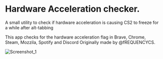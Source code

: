 # Hardware Acceleration checker.

A small utility to check if hardware acceleration is causing CS2 to freeze for a while after alt-tabbing

This app checks for the hardware acceleration flag in Brave, Chrome, Steam, Mozzila, Spotify and Discord
Originally made by @fREQUENCYCS.

![Screenshot_1](https://github.com/Pxrma/HardwareAccelerationChecker-main/assets/86508481/5171a587-06b6-46af-a4d4-353f7dbd72a2)
